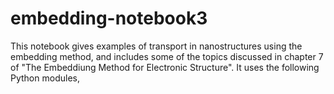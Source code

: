 # embedding-notebook3
This notebook gives examples of transport in nanostructures using the embedding method, and includes some of the topics
discussed in chapter 7 of "The Embeddiung Method for Electronic Structure".
It uses the following Python modules, 
